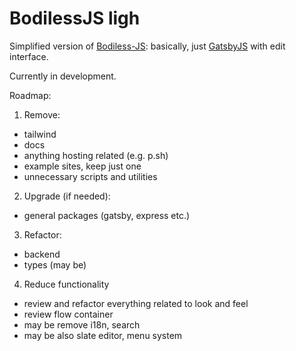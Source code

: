 # BodilessJS ligh

Simplified version of [Bodiless-JS](https://github.com/johnsonandjohnson/Bodiless-JS/): basically, just [GatsbyJS](https://www.gatsbyjs.com/) with edit interface.

Currently in development.

Roadmap:
1. Remove:
- tailwind
- docs
- anything hosting related (e.g. p.sh)
- example sites, keep just one
- unnecessary scripts and utilities

2. Upgrade (if needed):
- general packages (gatsby, express etc.)

3. Refactor:
- backend
- types (may be)

4. Reduce functionality
- review and refactor everything related to look and feel
- review flow container
- may be remove i18n, search
- may be also slate editor, menu system